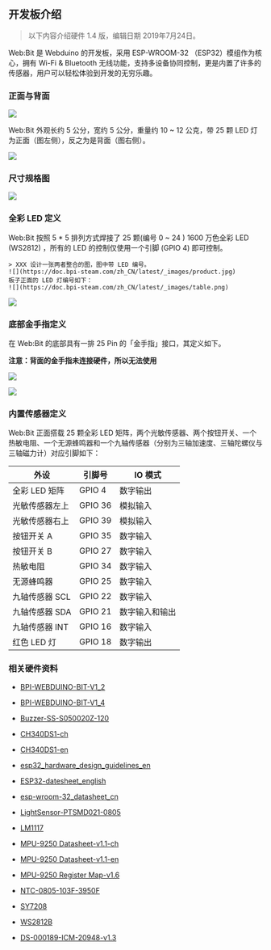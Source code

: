 
## 开发板介绍

> 以下内容介绍硬件 1.4 版，编辑日期 2019年7月24日。

Web:Bit 是 Webduino 的开发板，采用 ESP-WROOM-32 （ESP32）模组作为核心，拥有 Wi-Fi & Bluetooth 无线功能，支持多设备协同控制，更是内置了许多的传感器，用户可以轻松体验到开发的无穷乐趣。

### 正面与背面

![](https://codimd.s3.shivering-isles.com/demo/uploads/upload_9ca0f2e8545e2835e9b0a8b5ae0c1330.png)

Web:Bit 外观长约 5 公分，宽约 5 公分，重量约 10 ~ 12 公克，带 25 颗 LED 灯为正面（图左侧），反之为是背面（图右侧）。

![](https://codimd.s3.shivering-isles.com/demo/uploads/upload_51dd835e8e65108c6f4edee97babc922.png)

### 尺寸规格图

![](https://codimd.s3.shivering-isles.com/demo/uploads/upload_f43892b83561e0fbb5be54cd4b288b08.png)

### 全彩 LED 定义

Web:Bit 按照 5 * 5 排列方式焊接了 25 颗(编号 0 ~ 24 ) 1600 万色全彩 LED (WS2812) ，所有的 LED 的控制仅使用一个引脚 (GPIO 4) 即可控制。

```
> XXX 设计一张两者整合的图，图中带 LED 编号。
![](https://doc.bpi-steam.com/zh_CN/latest/_images/product.jpg)
板子正面的 LED 灯编号如下：
![](https://doc.bpi-steam.com/zh_CN/latest/_images/table.png)
```
![](https://codimd.s3.shivering-isles.com/demo/uploads/upload_7fe376a15b4393441c58b84f052f8bb4.png)

### 底部金手指定义

在 Web:Bit 的底部具有一排 25 Pin 的「金手指」接口，其定义如下。

**注意：背面的金手指未连接硬件，所以无法使用**

![](https://codimd.s3.shivering-isles.com/demo/uploads/upload_4545d093f0c3899da1495995597ec383.png)

![](https://codimd.s3.shivering-isles.com/demo/uploads/upload_ca07897451dd2440025709b70978f2f4.png)

### 内置传感器定义

Web:Bit 正面搭载 25 颗全彩 LED 矩阵，两个光敏传感器、两个按钮开关、一个热敏电阻、一个无源蜂鸣器和一个九轴传感器（分别为三轴加速度、三轴陀螺仪与三轴磁力计）对应引脚如下：

| 外设 | 引脚号 | IO 模式 |
| ---------------- | -------- | -------- |
| 全彩 LED 矩阵     | GPIO 4     | 数字输出       |
| 光敏传感器左上     | GPIO 36     | 模拟输入      |
| 光敏传感器右上     | GPIO 39     | 模拟输入      |
| 按钮开关 A        | GPIO 35     | 数字输入      |
| 按钮开关 B        | GPIO 27     | 数字输入      |
| 热敏电阻          | GPIO 34     | 数字输入      |
| 无源蜂鸣器         | GPIO 25     | 数字输入      |
| 九轴传感器 SCL     |  GPIO 22    | 数字输入      |
| 九轴传感器 SDA     |   GPIO  21  | 数字输入和输出 |
| 九轴传感器 INT     |   GPIO 16   | 数字输入      |
| 红色 LED 灯       |   GPIO 18   | 数字输出      |

### 相关硬件资料

- [BPI-WEBDUINO-BIT-V1_2](https://github.com/BPI-STEAM/BPI-BIT-Hardware/tree/master/docs/BPI-WEBDUINO-BIT-V1_2.pdf)

- [BPI-WEBDUINO-BIT-V1_4](https://github.com/BPI-STEAM/BPI-BIT-Hardware/tree/master/docs/BPI-WEBDUINO-BIT-V1_4.pdf)

- [Buzzer-SS-S050020Z-120](https://github.com/BPI-STEAM/BPI-BIT-Hardware/tree/master/docs/Buzzer-SS-S050020Z-120.pdf)

- [CH340DS1-ch](https://github.com/BPI-STEAM/BPI-BIT-Hardware/tree/master/docs/CH340DS1-ch.pdf)

- [CH340DS1-en](https://github.com/BPI-STEAM/BPI-BIT-Hardware/tree/master/docs/CH340DS1-en.pdf)

- [esp32_hardware_design_guidelines_en](https://github.com/BPI-STEAM/BPI-BIT-Hardware/tree/master/docs/esp32_hardware_design_guidelines_en.pdf)

- [ESP32-datesheet_english](https://github.com/BPI-STEAM/BPI-BIT-Hardware/tree/master/docs/ESP32-datesheet_english.pdf)

- [esp-wroom-32_datasheet_cn](https://github.com/BPI-STEAM/BPI-BIT-Hardware/tree/master/docs/esp-wroom-32_datasheet_cn.pdf)

- [LightSensor-PTSMD021-0805](https://github.com/BPI-STEAM/BPI-BIT-Hardware/tree/master/docs/LightSensor-PTSMD021-0805.pdf)

- [LM1117](https://github.com/BPI-STEAM/BPI-BIT-Hardware/tree/master/docs/LM1117.pdf)

- [MPU-9250 Datasheet-v1.1-ch](https://github.com/BPI-STEAM/BPI-BIT-Hardware/tree/master/docs/MPU-9250%20Datasheet-v1.1-ch.pdf)

- [MPU-9250 Datasheet-v1.1-en](https://github.com/BPI-STEAM/BPI-BIT-Hardware/tree/master/docs/MPU-9250%20Datasheet-v1.1-en.pdf)

- [MPU-9250 Register Map-v1.6](https://github.com/BPI-STEAM/BPI-BIT-Hardware/tree/master/docs/MPU-9250%20Register%20Map-v1.6.pdf)

- [NTC-0805-103F-3950F](https://github.com/BPI-STEAM/BPI-BIT-Hardware/tree/master/docs/NTC-0805-103F-3950F.pdf)

- [SY7208](https://github.com/BPI-STEAM/BPI-BIT-Hardware/tree/master/docs/SY7208.pdf)

- [WS2812B](https://github.com/BPI-STEAM/BPI-BIT-Hardware/tree/master/docs/WS2812B.pdf)

- [DS-000189-ICM-20948-v1.3](https://github.com/BPI-STEAM/BPI-BIT-Hardware/tree/master/docs/DS-000189-ICM-20948-v1.3.pdf)

